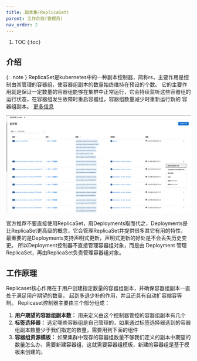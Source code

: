 ```yaml
---
title: 副本集(ReplicaSet)
parent: 工作负载(管理员)
nav_order: 2
---
```


1. TOC
{:toc}

## 介绍

{: .note }
ReplicaSet是kubernetes中的一种副本控制器，简称rs，主要作用是控制由其管理的容器组，使容器组副本的数量始终维持在预设的个数。
它的主要作用就是保证一定数量的容器组能够在集群中正常运行，它会持续监听这些容器组的运行状态，在容器组发生故障时重启容器组，容器组数量减少时重新运行新的 容器组副本。
[更多信息](https://kubernetes.io/zh-cn/docs/concepts/workloads/controllers/replicaset/)

![](imgs/replicasets.png)

官方推荐不要直接使用ReplicaSet，用Deployments取而代之，Deployments是比ReplicaSet更高级的概念，它会管理ReplicaSet并提供很多其它有用的特性，最重要的是Deployments支持声明式更新，声明式更新的好处是不会丢失历史变更。
所以Deployment控制器不直接管理容器组对象，而是由 Deployment 管理ReplicaSet，再由ReplicaSet负责管理容器组对象。

## 工作原理
Replicaset核心作用在于用户创建指定数量的容器组副本，并确保容器组副本一直处于满足用户期望的数量， 起到多退少补的作用，并且还具有自动扩容缩容等制。
Replicaset控制器主要由三个部分组成：
1. **用户期望的容器组副本数：** 用来定义由这个控制器管控的容器组副本有几个 
2. **标签选择器：** 选定哪些容器组是自己管理的，如果通过标签选择器选到的容器组副本数量少于我们指定的数量，需要用到下面的组件 
3. **容器组资源模板：** 如果集群中现存的容器组数量不够我们定义的副本中期望的数量怎么办，需要新建容器组，这就需要容器组模板，新建的容器组是基于模板来创建的。




